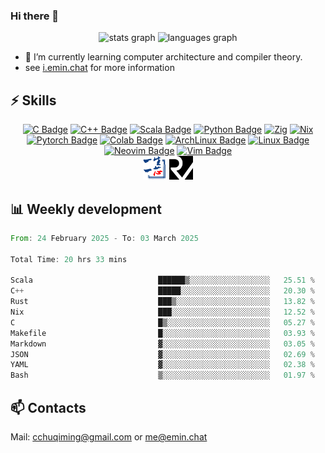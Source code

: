 ### Hi there 👋
<div align="center">
  <img src="https://github-readme-stats.vercel.app/api?username=Emin017&theme=calm&hide_title=false&hide_rank=false&show_icons=true&include_all_commits=true&count_private=true&disable_animations=false&locale=en&hide_border=false&" height="150" alt="stats graph"/>
  <img src="https://github-readme-stats.vercel.app/api/top-langs?username=Emin017&theme=calm&locale=en&hide_title=false&layout=compact&card_width=320&langs_count=8&hide_border=false&hide=html" height="150" alt="languages graph"/>
</div>

- 🌱 I’m currently learning computer architecture and compiler theory.
- see [i.emin.chat](https://i.emin.chat) for more information
## ⚡ Skills
<div align="center">

[![C Badge](https://img.shields.io/badge/C-00599C?style=flat-square&logo=c&logoColor=white)]()
[![C++ Badge](https://img.shields.io/badge/C%2B%2B-00599C?style=flat-square&logo=c%2B%2B&logoColor=white)]()
[![Scala Badge](https://img.shields.io/badge/Scala-DC322F?style=flat-square&logo=scala&logoColor=white)]()
[![Python Badge](https://img.shields.io/badge/-Python-3776AB?style=flat-square&logo=Python&logoColor=white)]()
[![Zig](https://img.shields.io/badge/Zig-%23F7A41D.svg?style=flat-square&logo=zig&logoColor=white)]()
[![Nix](https://img.shields.io/badge/NIX-5277C3.svg?style=flat-square&logo=NixOS&logoColor=white)]()
[![Pytorch Badge](https://img.shields.io/badge/-Pytorch-EE4C2C?style=flat-square&logo=PyTorch&logoColor=white)]()
[![Colab Badge](https://img.shields.io/badge/Colab-F9AB00?style=flat-square&logo=googlecolab&color=525252)]()
[![ArchLinux Badge](https://img.shields.io/badge/Arch_Linux-1793D1?style=flat-square&logo=arch-linux&logoColor=white)]()
[![Linux Badge](https://img.shields.io/badge/-Linux-FCC624?style=flat-square&logo=Linux&logoColor=white)]()
[![Neovim Badge](https://img.shields.io/badge/NeoVim-%2357A143.svg?&style=flat-square&logo=neovim&logoColor=white)]()
[![Vim Badge](https://img.shields.io/badge/VIM-%2311AB00.svg?&style=flat-square&logo=vim&logoColor=white)]()
<br>
 <img src="ysyx.png" width = "38" height = "38" alt="YSYX Badge"/>
 <img src="risc-v.svg" width = "38" height = "38" alt="RISCV"/>

</div>

## 📊 Weekly development
<!--START_SECTION:waka-->

```rust
From: 24 February 2025 - To: 03 March 2025

Total Time: 20 hrs 33 mins

Scala                            ██████▒░░░░░░░░░░░░░░░░░░   25.51 %
C++                              █████░░░░░░░░░░░░░░░░░░░░   20.30 %
Rust                             ███▒░░░░░░░░░░░░░░░░░░░░░   13.82 %
Nix                              ███░░░░░░░░░░░░░░░░░░░░░░   12.52 %
C                                █▒░░░░░░░░░░░░░░░░░░░░░░░   05.27 %
Makefile                         █░░░░░░░░░░░░░░░░░░░░░░░░   03.93 %
Markdown                         ▓░░░░░░░░░░░░░░░░░░░░░░░░   03.05 %
JSON                             ▓░░░░░░░░░░░░░░░░░░░░░░░░   02.69 %
YAML                             ▓░░░░░░░░░░░░░░░░░░░░░░░░   02.38 %
Bash                             ▒░░░░░░░░░░░░░░░░░░░░░░░░   01.97 %
```

<!--END_SECTION:waka-->

## 📫 Contacts
Mail: [cchuqiming@gmail.com](mailto:cchuqiming@gmail.com) or [me@emin.chat](mailto:me@emin.chat)
